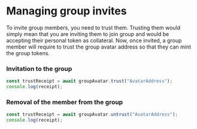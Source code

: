 # Managing group invites

To invite group members, you need to trust them. Trusting them would simply mean that you are inviting them to join group and would be accepting their personal token as collateral. Now, once invited, a group member will require to trust the group avatar address so that they can mint the group tokens.

### Invitation to the group

```typescript
const trustReceipt = await groupAvatar.trust("AvatarAddress");
console.log(receipt);
```

### Removal of the member from the group

```typescript
const trustReceipt = await groupAvatar.untrust("AvatarAddress");
console.log(receipt);
```

